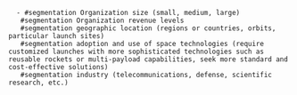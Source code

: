       - #segmentation Organization size (small, medium, large)
       #segmentation Organization revenue levels
       #segmentation geographic location (regions or countries, orbits, particular launch sites)
       #segmentation adoption and use of space technologies (require customized launches with more sophisticated technologies such as reusable rockets or multi-payload capabilities, seek more standard and cost-effective solutions)
       #segmentation industry (telecommunications, defense, scientific research, etc.)


